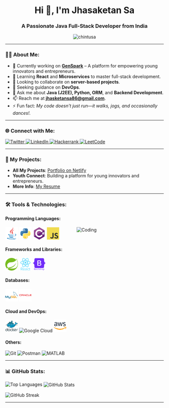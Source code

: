 <h1 align="center">Hi 👋, I'm Jhasaketan Sa</h1>
<h3 align="center">A Passionate Java Full-Stack Developer from India</h3>

<p align="center">
  <img src="https://komarev.com/ghpvc/?username=chintusa&label=Profile%20Views&color=0e75b6&style=flat" alt="chintusa" />
</p>

---

### 👨‍💻 About Me:
- 🔭 Currently working on **[GenSpark](https://github.com/Chintusa/GenSpark)** – A platform for empowering young innovators and entrepreneurs.
- 🌱 Learning **React** and **Microservices** to master full-stack development.
- 👯 Looking to collaborate on **server-based projects**.
- 🤝 Seeking guidance on **DevOps**.
- 💬 Ask me about **Java (J2EE), Python, ORM**, and **Backend Development**.
- 📫 Reach me at **jhasketansa86@gmail.com**.
- ⚡ Fun fact: *My code doesn't just run—it walks, jogs, and occasionally dances!.*

---



### 🌐 Connect with Me:
<p align="left">
  <a href="https://twitter.com/jhasaketan86" target="_blank">
    <img src="https://raw.githubusercontent.com/rahuldkjain/github-profile-readme-generator/master/src/images/icons/Social/twitter.svg" alt="Twitter" height="30" width="40" />
  </a>
  <a href="https://linkedin.com/in/jhasaketan-sa" target="_blank">
    <img src="https://raw.githubusercontent.com/rahuldkjain/github-profile-readme-generator/master/src/images/icons/Social/linked-in-alt.svg" alt="LinkedIn" height="30" width="40" />
  </a>
  <a href="https://www.hackerrank.com/jhasketansa86" target="_blank">
    <img src="https://raw.githubusercontent.com/rahuldkjain/github-profile-readme-generator/master/src/images/icons/Social/hackerrank.svg" alt="Hackerrank" height="30" width="40" />
  </a>
  <a href="https://www.leetcode.com/jhasketansa86" target="_blank">
    <img src="https://raw.githubusercontent.com/rahuldkjain/github-profile-readme-generator/master/src/images/icons/Social/leet-code.svg" alt="LeetCode" height="30" width="40" />
  </a>
</p>

---

### 🚀 My Projects:
- **All My Projects**: [Portfolio on Netlify](https://app.netlify.com/teams/chintusa/sites)
- **Youth Connect**: Building a platform for young innovators and entrepreneurs.
- **More Info**: [My Resume](https://drive.google.com/file/d/1nUjDkhIWwfxGHri4bXhFHMcjwWuNDtE2/view?usp=sharing)

---

### 🛠️ Tools & Technologies:

#### **Programming Languages:**
<p>
  <img align="right" alt="Coding" src="https://camo.githubusercontent.com/3492228fd9a698d24cbe02d7e013abc0fe70eebeda013e47dab443f61efe5013/68747470733a2f2f7777772e77696e677374656368736f6c7574696f6e732e636f6d2f77702d636f6e74656e742f75706c6f6164732f323032322f30332f66756c6c2d737461636b2d646576656c6f706d656e742e676966" data-canonical-src="https://www.wingstechsolutions.com/wp-content/uploads/2022/03/full-stack-development.gif" style="width: 55%; display: inline-block;" data-target="animated-image.originalImage">
</p>
<p>
  <img src="https://raw.githubusercontent.com/devicons/devicon/master/icons/java/java-original.svg" alt="Java" width="40" height="40"/> 
  <img src="https://raw.githubusercontent.com/devicons/devicon/master/icons/python/python-original.svg" alt="Python" width="40" height="40"/> 
  <img src="https://raw.githubusercontent.com/devicons/devicon/master/icons/csharp/csharp-original.svg" alt="C#" width="40" height="40"/> 
  <img src="https://raw.githubusercontent.com/devicons/devicon/master/icons/javascript/javascript-original.svg" alt="javascript" width="40" height="40"/> 

#### **Frameworks and Libraries:**
<p>
  <img src="https://raw.githubusercontent.com/devicons/devicon/master/icons/spring/spring-original.svg" alt="Spring" width="40" height="40"/>
  <img src="https://raw.githubusercontent.com/devicons/devicon/master/icons/react/react-original-wordmark.svg" alt="React" width="40" height="40"/> 
  <img src="https://raw.githubusercontent.com/devicons/devicon/master/icons/bootstrap/bootstrap-plain-wordmark.svg" alt="Bootstrap" width="40" height="40"/>
</p>

#### **Databases:**
<p>
  <img src="https://raw.githubusercontent.com/devicons/devicon/master/icons/mysql/mysql-original-wordmark.svg" alt="MySQL" width="40" height="40"/> 
  <img src="https://raw.githubusercontent.com/devicons/devicon/master/icons/oracle/oracle-original.svg" alt="Oracle" width="40" height="40"/>
</p>

#### **Cloud and DevOps:**
<p>
  <img src="https://raw.githubusercontent.com/devicons/devicon/master/icons/docker/docker-original-wordmark.svg" alt="Docker" width="40" height="40"/> 
  <img src="https://www.vectorlogo.zone/logos/google_cloud/google_cloud-icon.svg" alt="Google Cloud" width="40" height="40"/> 
  <img src="https://raw.githubusercontent.com/devicons/devicon/master/icons/amazonwebservices/amazonwebservices-original-wordmark.svg" alt="AWS" width="40" height="40"/>
</p>

#### **Others:**
<p>
  <img src="https://www.vectorlogo.zone/logos/git-scm/git-scm-icon.svg" alt="Git" width="40" height="40"/> 
  <img src="https://www.vectorlogo.zone/logos/getpostman/getpostman-icon.svg" alt="Postman" width="40" height="40"/> 
  <img src="https://upload.wikimedia.org/wikipedia/commons/2/21/Matlab_Logo.png" alt="MATLAB" width="40" height="40"/>
</p>

---


### 📊 GitHub Stats:
<p>
  <img align="left" src="https://github-readme-stats.vercel.app/api/top-langs?username=chintusa&show_icons=true&locale=en&layout=compact" alt="Top Languages" />
</p>
<p>&nbsp;<img align="center" src="https://github-readme-stats.vercel.app/api?username=chintusa&show_icons=true&locale=en" alt="GitHub Stats" /></p>
<p><img align="center" src="https://github-readme-streak-stats.herokuapp.com/?user=chintusa&" alt="GitHub Streak" /></p>

---

